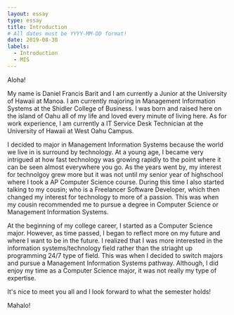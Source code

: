 ```yaml
---
layout: essay
type: essay
title: Introduction
# All dates must be YYYY-MM-DD format!
date: 2019-08-30
labels:
  - Introduction
  - MIS
---
```


Aloha!

My name is Daniel Francis Barit and I am currently a Junior at the University of Hawaii at Manoa. I am currently majoring in Management Information Systems at the Shidler College of Business. I was born and raised here on the island of Oahu all of my life and loved every minute of living here. As for work experience, I am currently a IT Service Desk Technician at the University of Hawaii at West Oahu Campus. 

I decided to major in Management Information Systems because the world we live in is surround by technology. At a young age, I became very intrigued at how fast technology was growing rapidly to the point where it can be seen almost everywhere you go. As the years went by, my interest for technolgoy grew more but it was not until my senior year of highschool where I took a AP Computer Science course. During this time I also started talking to my cousin; who is a Freelancer Software Developer, which then changed my interest for technology to more of a passion. This was when my cousin recommended me to pursue a degree in Computer Science or Management Information Systems. 

At the beginning of my college career, I started as a Computer Science major. However, as time passed, I began to reflect more on my future and where I want to be in the future. I realized that I was more interested in the information systems/technology field rather than the striaght up programming 24/7 type of field. This was when I decided to switch majors and pursue a Management Information Systems pathway. Although, I did enjoy my time as a Computer Science major, it was not really my type of expertise. 

It's nice to meet you all and I look forward to what the semester holds!

Mahalo!
